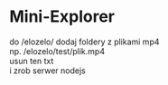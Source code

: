 # Mini-Explorer  
do /elozelo/ dodaj foldery z plikami mp4  
np. /elozelo/test/plik.mp4  
usun ten txt  
i zrob serwer nodejs  
